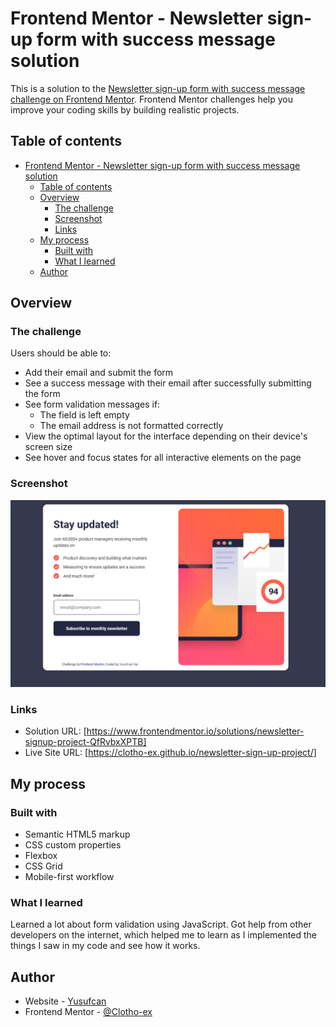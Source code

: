 # Frontend Mentor - Newsletter sign-up form with success message solution

This is a solution to the [Newsletter sign-up form with success message challenge on Frontend Mentor](https://www.frontendmentor.io/challenges/newsletter-signup-form-with-success-message-3FC1AZbNrv). Frontend Mentor challenges help you improve your coding skills by building realistic projects. 

## Table of contents

- [Frontend Mentor - Newsletter sign-up form with success message solution](#frontend-mentor---newsletter-sign-up-form-with-success-message-solution)
  - [Table of contents](#table-of-contents)
  - [Overview](#overview)
    - [The challenge](#the-challenge)
    - [Screenshot](#screenshot)
    - [Links](#links)
  - [My process](#my-process)
    - [Built with](#built-with)
    - [What I learned](#what-i-learned)
  - [Author](#author)

## Overview

### The challenge

Users should be able to:

- Add their email and submit the form
- See a success message with their email after successfully submitting the form
- See form validation messages if:
  - The field is left empty
  - The email address is not formatted correctly
- View the optimal layout for the interface depending on their device's screen size
- See hover and focus states for all interactive elements on the page

### Screenshot

![](/screenshot.jpg)

### Links

- Solution URL: [https://www.frontendmentor.io/solutions/newsletter-signup-project-QfRvbxXPTB]
- Live Site URL: [https://clotho-ex.github.io/newsletter-sign-up-project/]

## My process

### Built with

- Semantic HTML5 markup
- CSS custom properties
- Flexbox
- CSS Grid
- Mobile-first workflow

### What I learned

Learned a lot about form validation using JavaScript. Got help from other developers on the internet, which helped me to learn as I implemented the things I saw in my code and see how it works.


## Author

- Website - [Yusufcan](https://github.com/Clotho-ex)
- Frontend Mentor - [@Clotho-ex](https://www.frontendmentor.io/profile/Clotho-ex)
